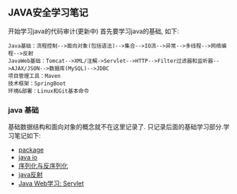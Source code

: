 ## JAVA安全学习笔记

开始学习java的代码审计(更新中)
首先要学习java的基础, 如下:
```
Java基础：流程控制-->面向对象(包括语法)-->集合-->IO流-->异常-->多线程-->网络编程-->反射 
JavaWeb基础：Tomcat-->XML/注解->Servlet-->HTTP-->Filter过滤器和监听器-->AJAX/JSON-->数据库(MySQL)-->JDBC  
项目管理工具：Maven  
技术框架：SpringBoot  
环境&部署：Linux和Git基本命令

```

### java 基础
基础数据结构和面向对象的概念就不在这里记录了. 只记录后面的基础学习部分.学习笔记如下:
- [package](https://github.com/1dayluo/java-code-audit-learn/blob/main/package/Package.md)
- [java io](https://github.com/1dayluo/java-/blob/main/java%20io/Java%20IO.md)
- [序列化与反序列化](https://github.com/1dayluo/java-/blob/main/serializable/%E5%BA%8F%E5%88%97%E5%8C%96%E4%B8%8E%E5%8F%8D%E5%BA%8F%E5%88%97%E5%8C%96.md)
- [java反射](https://github.com/1dayluo/java-code-audit-learn/blob/main/java%E5%8F%8D%E5%B0%84/java%E7%AF%87%20%E5%8F%8D%E5%B0%84.md)
- [Java Web学习: Servlet](https://github.com/1dayluo/java-/blob/main/servlet/Servlet.md)


